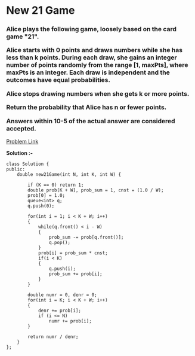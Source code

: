 # New 21 Game

<h3>
Alice plays the following game, loosely based on the card game "21".

Alice starts with 0 points and draws numbers while she has less than k points. During each draw, she gains an integer number of points randomly from the range [1, maxPts], where maxPts is an integer. Each draw is independent and the outcomes have equal probabilities.

Alice stops drawing numbers when she gets k or more points.

Return the probability that Alice has n or fewer points.

Answers within 10-5 of the actual answer are considered accepted.
</h3>

[Problem Link](https://leetcode.com/problems/new-21-game/)

**Solution :-**

```
class Solution {
public:
    double new21Game(int N, int K, int W) {
        
        if (K == 0) return 1;
        double prob[K + W], prob_sum = 1, cnst = (1.0 / W);
        prob[0] = 1.0;
        queue<int> q;
        q.push(0);
        
        for(int i = 1; i < K + W; i++)
        {
            while(q.front() < i - W)
            {
                prob_sum -= prob[q.front()];
                q.pop();
            }
            prob[i] = prob_sum * cnst;
            if(i < K)
            {
                q.push(i);
                prob_sum += prob[i];
            }
        }
        
        double numr = 0, denr = 0;
        for(int i = K; i < K + W; i++)
        {
            denr += prob[i];
            if (i <= N) 
                numr += prob[i];
        }
        
        return numr / denr;
    }
};
```
